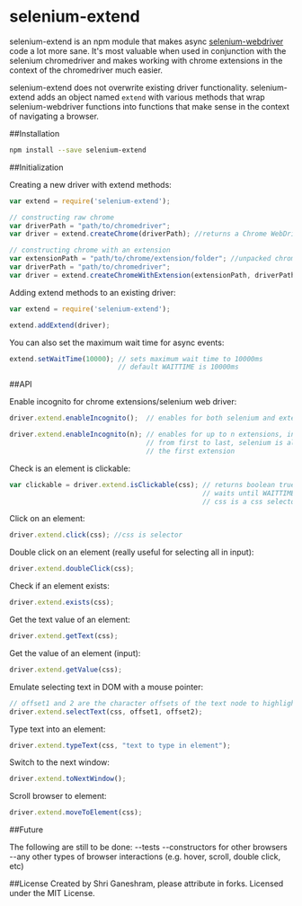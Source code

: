 selenium-extend
===============

selenium-extend is an npm module that makes
async [selenium-webdriver](https://www.npmjs.com/package/selenium-webdriver) code a lot more 
sane. It's most valuable when used in
conjunction with the selenium chromedriver
and makes working with chrome extensions
in the context of the chromedriver much
easier.

selenium-extend does not overwrite existing
driver functionality. selenium-extend adds
an object named `extend` with various methods that
wrap selenium-webdriver functions into 
functions that make sense in the context
of navigating a browser.

##Installation

```sh
npm install --save selenium-extend
```

##Initialization

Creating a new driver with extend methods:
```js
var extend = require('selenium-extend');

// constructing raw chrome
var driverPath = "path/to/chromedriver";
var driver = extend.createChrome(driverPath); //returns a Chrome WebDriver

// constructing chrome with an extension
var extensionPath = "path/to/chrome/extension/folder"; //unpacked chrome extension
var driverPath = "path/to/chromedriver";
var driver = extend.createChromeWithExtension(extensionPath, driverPath);
```

Adding extend methods to an existing driver:
```js
var extend = require('selenium-extend');

extend.addExtend(driver);
```

You can also set the maximum wait time for async events:
```js
extend.setWaitTime(10000); // sets maximum wait time to 10000ms
                           // default WAITTIME is 10000ms
```

##API

Enable incognito for chrome extensions/selenium web driver:
```js
driver.extend.enableIncognito();  // enables for both selenium and extension

driver.extend.enableIncognito(n); // enables for up to n extensions, in order
                                  // from first to last, selenium is always
                                  // the first extension
```

Check is an element is clickable:
```js
var clickable = driver.extend.isClickable(css); // returns boolean true or false
                                                // waits until WAITTIME
                                                // css is a css selector
```

Click on an element:
```js
driver.extend.click(css); //css is selector
```

Double click on an element (really useful for selecting all in input):
```js
driver.extend.doubleClick(css);
```

Check if an element exists:
```js
driver.extend.exists(css);
```

Get the text value of an element:
```js
driver.extend.getText(css);
```

Get the value of an element (input):
```js
driver.extend.getValue(css);
```

Emulate selecting text in DOM with a mouse pointer:
```js
// offset1 and 2 are the character offsets of the text node to highlight text in
driver.extend.selectText(css, offset1, offset2);
```

Type text into an element:
```js
driver.extend.typeText(css, "text to type in element");
```

Switch to the next window:
```js
driver.extend.toNextWindow();
```

Scroll browser to element:
```js
driver.extend.moveToElement(css);
```

##Future

The following are still to be done:
--tests
--constructors for other browsers
--any other types of browser interactions (e.g. hover, 
scroll, double click, etc)


##License
Created by Shri Ganeshram, please attribute in forks.
Licensed under the MIT License.
